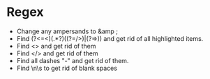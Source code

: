 # Regex

-	Change any ampersands to &amp ;
- Find (?<=<)(.*?)((?=\/>)|(?=>)) and get rid of all highlighted items.
- Find <> and get rid of them
- Find </> and get rid of them
- Find all dashes "-" and get rid of them.
- Find \n\s to get rid of blank spaces

